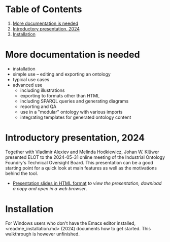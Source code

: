 
# Table of Contents

1.  [More documentation is needed](#org48f33e3)
2.  [Introductory presentation, 2024](#orgc099bbf)
3.  [Installation](#orgb8850a8)



<a id="org48f33e3"></a>

# More documentation is needed

-   installation
-   simple use &#x2013; editing and exporting an ontology
-   typical use cases
-   advanced use
    -   including illustrations
    -   exporting to formats other than HTML
    -   including SPARQL queries and generating diagrams
    -   reporting and QA
    -   use in a "modular" ontology with various imports
    -   integrating templates for generated ontology content


<a id="orgc099bbf"></a>

# Introductory presentation, 2024

Together with Vladimir Alexiev and Melinda Hodkiewicz, Johan W. Klüwer presented ELOT to the 2024-05-31 online meeting of the Industrial Ontology Foundry's Technical Oversight Board.
This presentation can be a good starting point for a quick look at main features as well as the motivations behind the tool.

-   [Presentation slides in HTML format](20240525T181908--elot-presented-to-iof-tob__elot_emacs_iof.html) *to view the presentation, download a copy and open in a web browser*.


<a id="orgb8850a8"></a>

# Installation

For Windows users who don't have the Emacs editor installed, <readme_installation.md> (2024) documents how to get started. This walkthrough is however unfinished.

